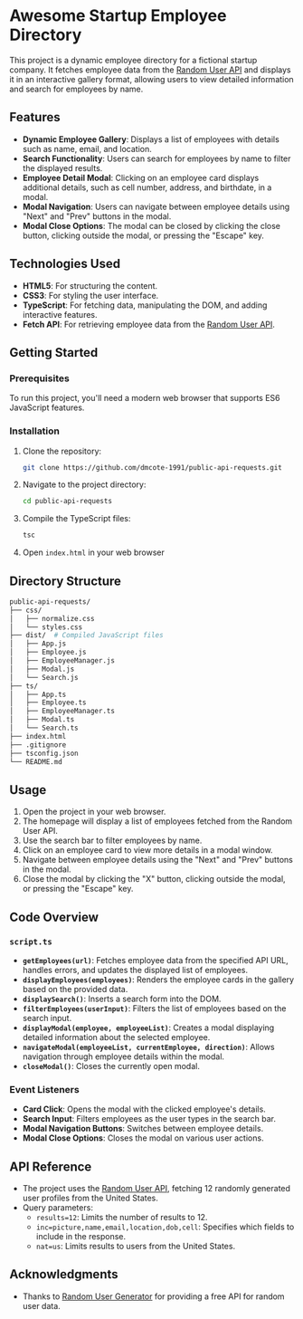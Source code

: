 # Awesome Startup Employee Directory

This project is a dynamic employee directory for a fictional startup company. It fetches employee data from the [Random User API](https://randomuser.me/) and displays it in an interactive gallery format, allowing users to view detailed information and search for employees by name.

## Features

- **Dynamic Employee Gallery**: Displays a list of employees with details such as name, email, and location.
- **Search Functionality**: Users can search for employees by name to filter the displayed results.
- **Employee Detail Modal**: Clicking on an employee card displays additional details, such as cell number, address, and birthdate, in a modal.
- **Modal Navigation**: Users can navigate between employee details using "Next" and "Prev" buttons in the modal.
- **Modal Close Options**: The modal can be closed by clicking the close button, clicking outside the modal, or pressing the "Escape" key.

## Technologies Used

- **HTML5**: For structuring the content.
- **CSS3**: For styling the user interface.
- **TypeScript**: For fetching data, manipulating the DOM, and adding interactive features.
- **Fetch API**: For retrieving employee data from the [Random User API](https://randomuser.me/).

## Getting Started

### Prerequisites

To run this project, you'll need a modern web browser that supports ES6 JavaScript features.

### Installation

1. Clone the repository:
   ```bash
   git clone https://github.com/dmcote-1991/public-api-requests.git

2. Navigate to the project directory:
   ```bash
   cd public-api-requests

3. Compile the TypeScript files:
   ```bash
   tsc

3. Open `index.html` in your web browser

## Directory Structure

```bash
public-api-requests/
├── css/
│   ├── normalize.css
│   └── styles.css
├── dist/  # Compiled JavaScript files
│   ├── App.js
│   ├── Employee.js
│   ├── EmployeeManager.js
│   ├── Modal.js
│   └── Search.js
├── ts/
│   ├── App.ts
│   ├── Employee.ts
│   ├── EmployeeManager.ts
│   ├── Modal.ts
│   └── Search.ts
├── index.html
├── .gitignore
├── tsconfig.json
└── README.md
```

## Usage

1. Open the project in your web browser.
2. The homepage will display a list of employees fetched from the Random User API.
3. Use the search bar to filter employees by name.
4. Click on an employee card to view more details in a modal window.
5. Navigate between employee details using the "Next" and "Prev" buttons in the modal.
6. Close the modal by clicking the "X" button, clicking outside the modal, or pressing the "Escape" key.

## Code Overview

### `script.ts`

- **`getEmployees(url)`**: Fetches employee data from the specified API URL, handles errors, and updates the displayed list of employees.
- **`displayEmployees(employees)`**: Renders the employee cards in the gallery based on the provided data.
- **`displaySearch()`**: Inserts a search form into the DOM.
- **`filterEmployees(userInput)`**: Filters the list of employees based on the search input.
- **`displayModal(employee, employeeList)`**: Creates a modal displaying detailed information about the selected employee.
- **`navigateModal(employeeList, currentEmployee, direction)`**: Allows navigation through employee details within the modal.
- **`closeModal()`**: Closes the currently open modal.

### Event Listeners

- **Card Click**: Opens the modal with the clicked employee's details.
- **Search Input**: Filters employees as the user types in the search bar.
- **Modal Navigation Buttons**: Switches between employee details.
- **Modal Close Options**: Closes the modal on various user actions.

## API Reference

- The project uses the [Random User API](https://randomuser.me/), fetching 12 randomly generated user profiles from the United States.
- Query parameters:
  - `results=12`: Limits the number of results to 12.
  - `inc=picture,name,email,location,dob,cell`: Specifies which fields to include in the response.
  - `nat=us`: Limits results to users from the United States.

## Acknowledgments

- Thanks to [Random User Generator](https://randomuser.me/) for providing a free API for random user data.
